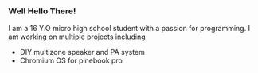 ### Well Hello There!

I am a 16 Y.O micro high school student with a passion for programming. I am working on multiple projects including

 - DIY multizone speaker and PA system
 - Chromium OS for pinebook pro

